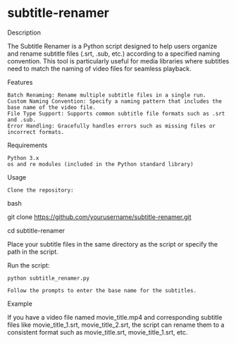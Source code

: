 # subtitle-renamer
Description

The Subtitle Renamer is a Python script designed to help users organize and rename subtitle files (.srt, .sub, etc.) according to a specified naming convention. This tool is particularly useful for media libraries where subtitles need to match the naming of video files for seamless playback.
  

Features

    Batch Renaming: Rename multiple subtitle files in a single run.
    Custom Naming Convention: Specify a naming pattern that includes the base name of the video file.
    File Type Support: Supports common subtitle file formats such as .srt and .sub.
    Error Handling: Gracefully handles errors such as missing files or incorrect formats.

Requirements

    Python 3.x
    os and re modules (included in the Python standard library)

Usage

    Clone the repository:

bash

git clone https://github.com/yourusername/subtitle-renamer.git

cd subtitle-renamer

Place your subtitle files in the same directory as the script or specify the path in the script.

Run the script:

    python subtitle_renamer.py

    Follow the prompts to enter the base name for the subtitles.

Example

If you have a video file named movie_title.mp4 and corresponding subtitle files like movie_title_1.srt, movie_title_2.srt, the script can rename them to a consistent format such as movie_title.srt, movie_title_1.srt, etc.
